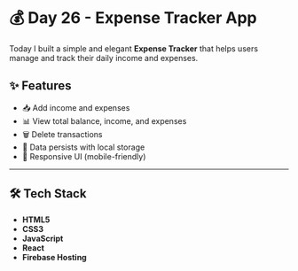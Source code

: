 # 💰 Day 26 - Expense Tracker App

Today I built a simple and elegant **Expense Tracker** that helps users manage and track their daily income and expenses.


## ✨ Features

- 📥 Add income and expenses
- 📊 View total balance, income, and expenses
- 🗑️ Delete transactions
- 💾 Data persists with local storage
- 📱 Responsive UI (mobile-friendly)

---

## 🛠️ Tech Stack

- **HTML5**
- **CSS3**
- **JavaScript**
- **React**
- **Firebase Hosting**
